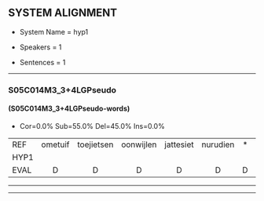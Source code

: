 
## SYSTEM ALIGNMENT

- System Name = hyp1

- Speakers = 1

- Sentences = 1

---

### S05C014M3_3+4LGPseudo

#### (S05C014M3_3+4LGPseudo-words)

- Cor=0.0%	Sub=55.0%	Del=45.0%	Ins=0.0%

|  |  |  |  |  |  |  |  |  |  |  |  |  |  |  |  |  |  |  |  |  |  |  |  |  |  |  |  |  |  |  |  |  |  |  |  |  |  |  |  |  |  |  |  |  |  |  |  |  |  |  |  |  |  |  |  |  |  |  |  |  |
|:--- |:---:|:---:|:---:|:---:|:---:|:---:|:---:|:---:|:---:|:---:|:---:|:---:|:---:|:---:|:---:|:---:|:---:|:---:|:---:|:---:|:---:|:---:|:---:|:---:|:---:|:---:|:---:|:---:|:---:|:---:|:---:|:---:|:---:|:---:|:---:|:---:|:---:|:---:|:---:|:---:|:---:|:---:|:---:|:---:|:---:|:---:|:---:|:---:|:---:|:---:|:---:|:---:|:---:|:---:|:---:|:---:|:---:|:---:|:---:|:---:|
| REF | ometuif | toejietsen | oonwijlen | jattesiet | nurudien | * | stoenydaas | * | deuveltek | juitonie | gevijdel | sidowaan | spekkeraai | * | * | wachteniek | verpierik | * | nappegreeuw | mantaroen | schielendaspen | * | * | * | crobeklunker | * | kabbestepen | * | * | * | verwarig | ooiebiekje | * | * | fandelig | jalekrewen | smoralij | zeekvlachine | * | kanaroe | toineetlijgen | * | meitsegrok | kantelogsten | * | ondermind | choporatie | zennebral | * | ijraspangen | blottenduuf | * | girdofhaalder | tobbermoeit | poentalschouden | havedil | verbrakkertje | gerauwejaak | * | hapeneren |
| HYP1 |  |  |  |  |  |  |  |  |  |  |  |  |  |  |  |  |  |  |  |  |  |  |  |  |  |  |  | u | o | ds | gve | g | i | a | as | vel | g | ta | en | cus | doen | w | warenes | hh | g | s | gen | ja | godar | zijn | en | ja | as | al | en | b | gid | en | tien | g |
| EVAL | D | D | D | D | D | D | D | D | D | D | D | D | D | D | D | D | D | D | D | D | D | D | D | D | D | D | D | S | S | S | S | S | S | S | S | S | S | S | S | S | S | S | S | S | S | S | S | S | S | S | S | S | S | S | S | S | S | S | S | S |
---

---
